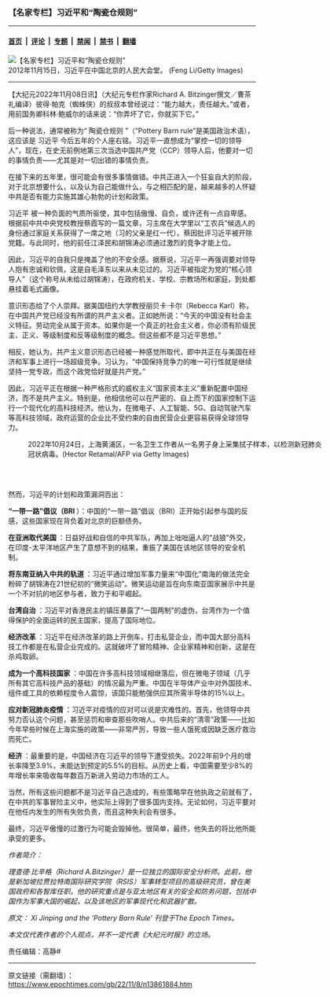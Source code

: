 ### 【名家专栏】习近平和“陶瓷仓规则”

---

#### [首页](../../../..?n13861884) &nbsp;|&nbsp; [评论](../../../../../epoch-comment?n13861884) &nbsp;|&nbsp; [专题](../../../../../epoch-special?n13861884) &nbsp;|&nbsp; [禁闻](../../../../../epoch-news?n13861884) &nbsp;|&nbsp; [禁书](../../../../../books?n13861884) &nbsp;|&nbsp; [翻墙](https://github.com/gfw-breaker/nogfw/blob/master/README.md?n13861884)


<div><img alt="【名家专栏】习近平和“陶瓷仓规则”" class="attachment-djy_600_400 size-djy_600_400 wp-post-image" src="https://i.epochtimes.com/assets/uploads/2022/11/id13861910-GettyImages-156431658-700x420-600x400.jpg"/>
<div class="caption">
 2012年11月15日，习近平在中国北京的人民大会堂。 (Feng Li/Getty Images)
</div></div><hr/><div class="post_content" id="artbody" itemprop="articleBody">
 <!-- article content begin -->
 <p>
  【大纪元2022年11月08日讯】（大纪元专栏作家Richard A. Bitzinger撰文／曹茶礼编译）彼得‧帕克（蜘蛛侠）的叔叔本曾经说过：“能力越大，责任越大。”或者，用前国务卿科林‧鲍威尔的话来说：“你弄坏了它，你就买下它。”
 </p>
 <p>
  后一种说法，通常被称为“
  <ok href="https://www.epochtimes.com/gb/tag/%E9%99%B6%E7%93%B7%E4%BB%93%E8%A7%84%E5%88%99.html">
   陶瓷仓规则
  </ok>
  ”（“Pottery Barn rule”是美国政治术语），这应该是
  <ok href="https://www.epochtimes.com/gb/tag/%E4%B9%A0%E8%BF%91%E5%B9%B3.html">
   习近平
  </ok>
  今后五年的个人座右铭。习近平一直想成为“掌控一切的领导人”，现在，在史无前例地第三次当选中国共产党（CCP）领导人后，他要对一切的事情负责——尤其是对一切出错的事情负责。
 </p>
 <p>
  在接下来的五年里，很可能会有很多事情做错。中共正进入一个狂妄自大的阶段，对于北京想要什么，以及认为自己能做什么，与之相匹配的是，越来越多的人怀疑中共是否有能力实施其雄心勃勃的计划和政策。
 </p>
 <p>
  <ok href="https://www.epochtimes.com/gb/tag/%E4%B9%A0%E8%BF%91%E5%B9%B3.html">
   习近平
  </ok>
  被一种负面的气质所驱使，其中包括傲慢、自负，或许还有一点自卑感。根据前中共中央党校教授蔡霞写的一篇文章，习主席在大学里以“工农兵”候选人的身份通过家庭关系获得了一席之地（习的父亲是红一代）。蔡因批评习近平被开除党籍。与此同时，他的前任江泽民和胡锦涛必须通过激烈的竞争才能上位。
 </p>
 <p>
  因此，习近平的自我只是掩盖了他的不安全感。据蔡说，习近平一再强调要对领导人抱有忠诚和钦佩，这是自毛泽东以来从未见过的。习近平被指定为党的“核心领导人”（这个称号从未给过胡锦涛），在政府机关、学校、宗教场所和家庭，到处都悬挂着毛式画像。
 </p>
 <p>
  意识形态给了个人崇拜。据美国纽约大学教授丽贝卡‧卡尔（Rebecca Karl）称，在中国共产党已经没有所谓的共产主义者。正如她所说：“今天的中国没有社会主义特征。劳动完全从属于资本。如果你是一个真正的社会主义者，你必须有阶级民主、正义、等级制度和反等级制度的概念。但这些都不是习近平思想。”
 </p>
 <p>
  相反，她认为，共产主义意识形态已经被一种感觉所取代，即中共正在与美国在经济和军事上进行一场超级竞争。习认为，“中国保持竞争力的唯一可行性就是继续坚持一党专政，而这个政党恰好就是共产党。”
 </p>
 <p>
  因此，习近平正在根据一种严格形式的威权主义“国家资本主义”重新配置中国经济，而不是共产主义。特别是，他相信他可以在严密的、自上而下的国家控制下运行一个现代化的高科技经济。他认为，在微电子、人工智能、5G、自动驾驶汽车等高科技领域，政府运营的企业比不受约束的自由民营企业更容易获得全球领导力。
 </p>
 <figure aria-describedby="caption-attachment-13861916" class="wp-caption aligncenter" id="attachment_13861916" style="width: 600px">
  <ok href="https://i.epochtimes.com/assets/uploads/2022/11/id13861916-GettyImages-1244192811.jpg" target="_blank">
   <img alt="" class="size-large wp-image-13861916" src="https://i.epochtimes.com/assets/uploads/2022/11/id13861916-GettyImages-1244192811-600x399.jpg"/>
  </ok>
  <br/><figcaption class="wp-caption-text" id="caption-attachment-13861916">
   2022年10月24日，上海黄浦区，一名卫生工作者从一名男子身上采集拭子样本，以检测新冠肺炎冠状病毒。(Hector Retamal/AFP via Getty Images)
  </figcaption><br/>
 </figure><br/>
 <p>
  然而，习近平的计划和政策漏洞百出：
 </p>
 <p>
  <strong>
   “一带一路”倡议（BRI
  </strong>
  ）：中国的“一带一路”倡议（BRI）正开始引起参与国的反感，这些国家现在背负着对北京的巨额债务。
 </p>
 <p>
  <strong>
   在亚洲取代美国
  </strong>
  ：日益好战和自信的中共军队，再加上咄咄逼人的“战狼”外交，在印度-太平洋地区产生了意想不到的结果，重振了美国在该地区领导的安全机制。
 </p>
 <p>
  <strong>
   将东南亚纳入中共的轨道
  </strong>
  ：习近平通过增加军事力量来“中国化”南海的做法完全粉碎了胡锦涛在21世纪初的“微笑运动”。微笑运动是旨在向东南亚国家展示中共是一个不对抗的地区参与者，致力于和平崛起。
 </p>
 <p>
  <strong>
   台湾自治
  </strong>
  ：习近平对香港民主的镇压暴露了“一国两制”的虚伪，台湾作为一个值得保护的全面运转的民主国家，提高了国际地位。
 </p>
 <p>
  <strong>
   经济改革
  </strong>
  ：习近平在经济改革的路上开倒车，打击私营企业，而中国大部分高科技工作都是在私营企业完成的。这就破坏了冒险精神、企业家精神和创新，这是在杀鸡取卵。
 </p>
 <p>
  <strong>
   成为一个高科技国家
  </strong>
  ：中国在许多高科技领域相继落后，但在微电子领域（几乎所有其它高科技产品的基础）的情况最为严重。中国在半导体产业中对外国技术、组件或工具的依赖程度令人震惊，该国只能勉强供应其所需半导体的15%以上。
 </p>
 <p>
  <strong>
   应对新冠肺炎疫情
  </strong>
  ：习近平对疫情的应对可以说是灾难性的。首先，他领导中共努力否认这个问题，甚至惩罚和审查那些吹哨人。中共后来的“清零”政策——比如今年早些时候在上海实施的政策——非常严厉，导致一些人饿死或因缺乏医疗救治而死亡。
 </p>
 <p>
  <strong>
   经济
  </strong>
  ：最重要的是，中国经济在习近平的领导下遭受损失。2022年前9个月的增长率降至3.9%，未能达到预定的5.5%的目标。从历史上看，中国需要至少8%的年增长率来吸收每年数百万新进入劳动力市场的工人。
 </p>
 <p>
  当然，所有这些问题都不是习近平自己造成的，有些策略早在他执政之前就有了，在中共的军事冒险主义中，他实际上得到了很多国内支持。无论如何，习近平要对在他任内发生的所有失败负责，而且这种失利会有很多。
 </p>
 <p>
  最终，习近平傲慢的过激行为可能会毁掉他。很简单，最终，他失去的将比他所能承受的更多。
 </p>
 <p>
  <em>
   作者简介：
  </em>
 </p>
 <p>
  <em>
   理查德‧比辛格（Richard A.Bitzinger）是一位独立的国际安全分析师。此前，他是新加坡拉贾拉特南国际研究学院（RSIS）军事转型项目的高级研究员，曾在美国政府和各智库任职。他的研究重点是与亚太地区有关的安全和防务问题，包括中国作为军事大国的崛起，以及该地区的军事现代化和武器扩散。
  </em>
 </p>
 <p>
  <em>
   原文：
   <ok href="https://www.theepochtimes.com/xi-jinping-and-the-pottery-barn-rule_4835808.html">
    Xi Jinping and the ‘Pottery Barn Rule’
   </ok>
   刊登于The Epoch Times。
  </em>
 </p>
 <p>
  <em>
   本文仅代表作者的个人观点，并不一定代表《大纪元时报》的立场。
  </em>
 </p>
 <p>
  责任编辑：高静#
 </p>
 <!-- article content end -->
 <div id="below_article_ad">
 </div>
</div>


---

原文链接（需翻墙）：https://www.epochtimes.com/gb/22/11/8/n13861884.htm
